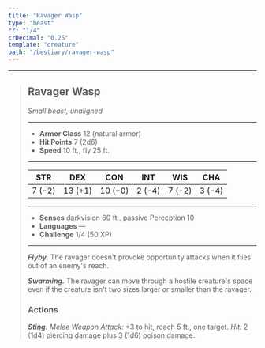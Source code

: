 ```yaml
---
title: "Ravager Wasp"
type: "beast"
cr: "1/4"
crDecimal: "0.25"
template: "creature"
path: "/bestiary/ravager-wasp"
---
```


___
>
> ## Ravager Wasp
>*Small beast, unaligned*
> ___
>
> - **Armor Class** 12 (natural armor)
> - **Hit Points** 7 (2d6)
> - **Speed** 10 ft., fly 25 ft.
>___
>
>|STR|DEX|CON|INT|WIS|CHA|
>|:---:|:---:|:---:|:---:|:---:|:---:|
>|7 (-2)|13 (+1)|10 (+0)|2 (-4)|7 (-2)|3 (-4)|
>___
>
> - **Senses** darkvision 60 ft., passive Perception 10
> - **Languages** —
> - **Challenge** 1/4 (50 XP)
> ___
>
> ***Flyby.*** The ravager doesn't provoke opportunity attacks when it flies out of an enemy's reach.
>
> ***Swarming.*** The ravager can move through a hostile creature's space even if the creature isn't two sizes larger or smaller than the ravager.
>
> ### Actions
> ***Sting.*** *Melee Weapon Attack:* +3 to hit, reach 5 ft., one target. *Hit:* 2 (1d4) piercing damage plus 3 (1d6) poison damage.
